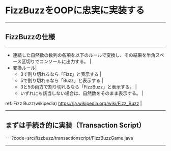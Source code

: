 # FizzBuzzをOOPに忠実に実装する

---

## FizzBuzzの仕様

---

* 連続した自然数の数列の各項を以下のルールで変換し、その結果を半角スペース区切りでコンソールに出力する。 |
* 変換ルール|
  * 3で割り切れるなら「Fizz」と表示する |
  * 5で割り切れるなら「Buzz」と表示する |
  * 3と5の両方で割り切れるなら「FizzBuzz」と表示する。 |
  * いずれにも該当しない場合は、自然数をそのまま表示する。 |

ref. Fizz Buzz(wikipedia) https://ja.wikipedia.org/wiki/Fizz_Buzz |

---

## まずは手続き的に実装（Transaction Script）

---?code=src/fizzbuzz/transactionscript/FizzBuzzGame.java

---
